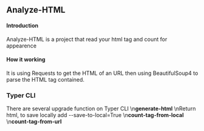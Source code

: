 ## Analyze-HTML
#### Introduction
Analyze-HTML is a project that read your html tag and count for appearence
#### How it working
 It is using Requests to get the HTML of an URL then using BeautifulSoup4 to parse the HTML tag contained.

### Typer CLI
There are several upgrade function on Typer CLI
\n**generate-html**
\nReturn html, to save locally add --save-to-local=True
\n**count-tag-from-local**
\n**count-tag-from-url**
